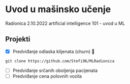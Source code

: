 # Uvod u mašinsko učenje
Radionica 2.10.2022 artificial intelligence 101 - uvod u ML
## Projekti 
- [x] Predviđanje odlaska klijenata (churn) :tada:
```
git clone https://github.com/Stefi96/MLRadionica
```
- [ ] Predviđanje srčanih oboljenja pacijenata
- [ ] Predviđanje cena polovnih vozila
